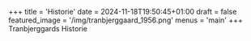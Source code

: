 +++
title = 'Historie'
date = 2024-11-18T19:50:45+01:00
draft = false
featured_image = '/img/tranbjerggaard_1956.png'
menus = 'main'
+++
Tranbjerggards Historie